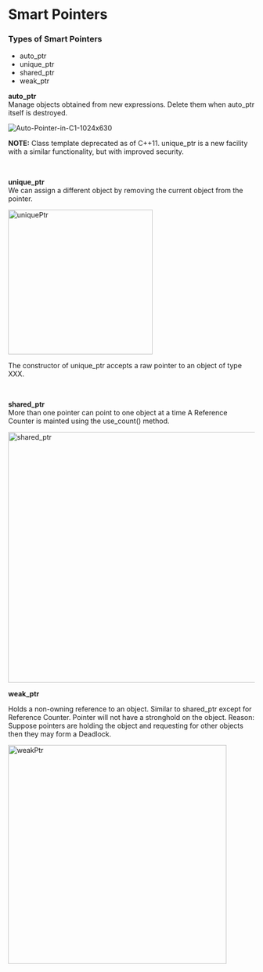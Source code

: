 # Smart Pointers

### Types of Smart Pointers

- auto_ptr
- unique_ptr
- shared_ptr
- weak_ptr

**auto_ptr**    
Manage objects obtained from new expressions.
Delete them when auto_ptr itself is destroyed.

![Auto-Pointer-in-C1-1024x630](https://github.com/muksiddheswar/CPP-Examples/assets/17706548/ea8e2213-d936-4838-9e21-3d992d102d5e)

**NOTE:** Class template deprecated as of C++11. 
unique_ptr is a new facility with a similar functionality, but with improved security.

<br>

**unique_ptr**    
We can assign a different object by removing the current object from the pointer. 

<img width="295" alt="uniquePtr" src="https://github.com/muksiddheswar/CPP-Examples/assets/17706548/ea371ca4-adf9-4bfe-91bf-aac6f093ae29">

The constructor of unique_ptr<T> accepts a raw pointer to an object of type XXX.

<br>

**shared_ptr**    
More than one pointer can point to one object at a time 
A Reference Counter is mainted using the use_count() method. 

<img width="511" alt="shared_ptr" src="https://github.com/muksiddheswar/CPP-Examples/assets/17706548/8e635f70-4902-4895-9f78-6770b84baf40">

<br>

**weak_ptr**    

Holds a non-owning reference to an object. 
Similar to shared_ptr except for Reference Counter. 
Pointer will not have a stronghold on the object. 
Reason: Suppose pointers are holding the object and requesting for other objects then they may form a Deadlock. 

<img width="446" alt="weakPtr" src="https://github.com/muksiddheswar/CPP-Examples/assets/17706548/f76a57e9-98fe-4d5a-bb37-f6cc48a9782d">
